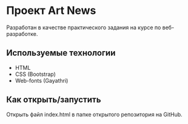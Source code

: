 # Проект Art News 

Разработан в качестве практического задания на курсе по веб-разработке.


## Используемые технологии

* HTML
* CSS (Bootstrap)
* Web-fonts (Gayathri)

## Как открыть/запустить

Открыть файл index.html в папке открытого репозитория на GitHub.